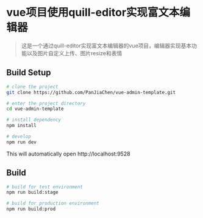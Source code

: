 # vue项目使用quill-editor实现富文本编辑器


> 这是一个通过quill-editor实现富文本编辑器的vue项目，编辑器实现基本功能以及图片自定义上传、图片resize和表情

## Build Setup


```bash
# clone the project
git clone https://github.com/PanJiaChen/vue-admin-template.git

# enter the project directory
cd vue-admin-template

# install dependency
npm install

# develop
npm run dev
```

This will automatically open http://localhost:9528

## Build

```bash
# build for test environment
npm run build:stage

# build for production environment
npm run build:prod
```








